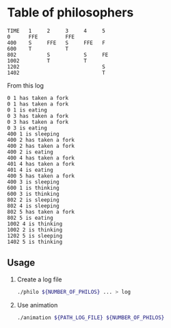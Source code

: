 # Table of philosophers

```table
TIME   1     2     3     4     5
0      FFE         FFE
400    S     FFE   S     FFE   F
600    T           T
802          S           S     FE
1002         T           T
1202                           S
1402                           T
```

From this log

```log
0 1 has taken a fork
0 1 has taken a fork
0 1 is eating
0 3 has taken a fork
0 3 has taken a fork
0 3 is eating
400 1 is sleeping
400 2 has taken a fork
400 2 has taken a fork
400 2 is eating
400 4 has taken a fork
401 4 has taken a fork
401 4 is eating
400 5 has taken a fork
400 3 is sleeping
600 1 is thinking
600 3 is thinking
802 2 is sleeping
802 4 is sleeping
802 5 has taken a fork
802 5 is eating
1002 4 is thinking
1002 2 is thinking
1202 5 is sleeping
1402 5 is thinking
```

## Usage

1. Create a log file

   ```sh
   ./philo ${NUMBER_OF_PHILOS} ... > log
   ```

2. Use animation
   
   ```sh
   ./animation ${PATH_LOG_FILE} ${NUMBER_OF_PHILOS}
   ```
